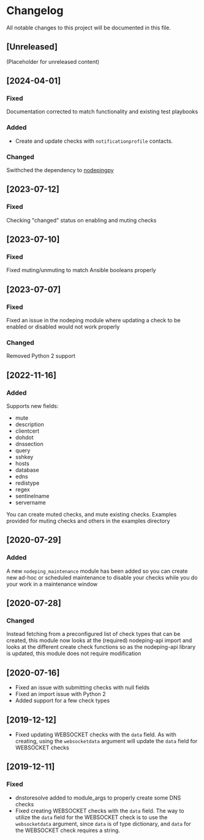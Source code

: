 # Changelog

All notable changes to this project will be documented in this file.

## [Unreleased]
(Placeholder for unreleased content)

## [2024-04-01]

### Fixed

Documentation corrected to match functionality and existing test playbooks

### Added

* Create and update checks with `notificationprofile` contacts.

###  Changed

Swithched the dependency to [nodepingpy](https://github.com/NodePing/nodepingpy)


## [2023-07-12]

### Fixed

Checking "changed" status on enabling and muting checks

## [2023-07-10]

### Fixed

Fixed muting/unmuting to match Ansible booleans properly

## [2023-07-07]

### Fixed

Fixed an issue in the nodeping module where updating a check to be enabled or disabled
would not work properly

### Changed

Removed Python 2 support

## [2022-11-16]

### Added

Supports new fields:

* mute
* description
* clientcert
* dohdot
* dnssection
* query
* sshkey
* hosts
* database
* edns
* redistype
* regex
* sentinelname
* servername

You can create muted checks, and mute existing checks. Examples provided for muting checks
and others in the examples directory

## [2020-07-29]

### Added

A new `nodeping_maintenance` module has been added so you can create new ad-hoc or scheduled
maintenance to disable your checks while you do your work in a maintenance window

## [2020-07-28]

### Changed

Instead fetching from a preconfigured list of check types that can be created, this module now looks at the (required) nodeping-api import and looks at
the different create check functions so as the nodeping-api library is updated, this module does not require modification

## [2020-07-16]
- Fixed an issue with submitting checks with null fields
- Fixed an import issue with Python 2
- Added support for a few check types

## [2019-12-12]
- Fixed updating WEBSOCKET checks with the `data` field. As with creating, using the `websocketdata` argument will update the `data` field for WEBSOCKET checks


## [2019-12-11]

### Fixed
- dnstoresolve added to module_args to properly create some DNS checks
- Fixed creating WEBSOCKET checks with the `data` field. The way to utilize the `data` field for the WEBSOCKET check is to use the `websocketdata` argument, since `data` is of type dictionary, and `data` for the WEBSOCKET check requires a string.
